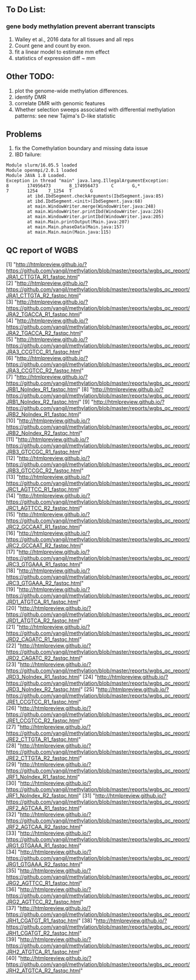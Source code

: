 ## To Do List:

### gene body methylation prevent aberrant transcipts

1. Walley et al., 2016 data for all tissues and all reps
2. Count gene and count by exon.
3. fit a linear model to estimate mm effect
4. statistics of expression diff ~ mm

## Other TODO:

1. plot the genome-wide methylation differences.
2. identify DMR
3. correlate DMR with genomic features
4. Whether selection sweeps associated with differential methylation patterns: see new Tajima's D-like statistic

## Problems
1. fix the Comethylation boundary and missing data issue
2. IBD failure:
```
Module slurm/16.05.5 loaded
Module openmpi/2.0.1 loaded
Module JAVA 1.8 Loaded.
Exception in thread "main" java.lang.IllegalArgumentException:
8       174956473       8_174956473     C       G,*
7       1254    7_1254  T       G
        at ibd.IbdSegment.checkArguments(IbdSegment.java:85)
        at ibd.IbdSegment.<init>(IbdSegment.java:68)
        at main.WindowWriter.merge(WindowWriter.java:248)
        at main.WindowWriter.printIbd(WindowWriter.java:226)
        at main.WindowWriter.printIbd(WindowWriter.java:205)
        at main.Main.printOutput(Main.java:207)
        at main.Main.phaseData(Main.java:157)
        at main.Main.main(Main.java:115)
```


## QC report of WGBS

[1] "http://htmlpreview.github.io/?https://github.com/yangjl/methylation/blob/master/reports/wgbs_qc_report/JRA1_CTTGTA_R1_fastqc.html"  
[2] "http://htmlpreview.github.io/?https://github.com/yangjl/methylation/blob/master/reports/wgbs_qc_report/JRA1_CTTGTA_R2_fastqc.html"  
[3] "http://htmlpreview.github.io/?https://github.com/yangjl/methylation/blob/master/reports/wgbs_qc_report/JRA2_TGACCA_R1_fastqc.html"  
[4] "http://htmlpreview.github.io/?https://github.com/yangjl/methylation/blob/master/reports/wgbs_qc_report/JRA2_TGACCA_R2_fastqc.html"  
[5] "http://htmlpreview.github.io/?https://github.com/yangjl/methylation/blob/master/reports/wgbs_qc_report/JRA3_CCGTCC_R1_fastqc.html"  
[6] "http://htmlpreview.github.io/?https://github.com/yangjl/methylation/blob/master/reports/wgbs_qc_report/JRA3_CCGTCC_R2_fastqc.html"  
[7] "http://htmlpreview.github.io/?https://github.com/yangjl/methylation/blob/master/reports/wgbs_qc_report/JRB1_NoIndex_R1_fastqc.html" 
[8] "http://htmlpreview.github.io/?https://github.com/yangjl/methylation/blob/master/reports/wgbs_qc_report/JRB1_NoIndex_R2_fastqc.html" 
[9] "http://htmlpreview.github.io/?https://github.com/yangjl/methylation/blob/master/reports/wgbs_qc_report/JRB2_NoIndex_R1_fastqc.html"  
[10] "http://htmlpreview.github.io/?https://github.com/yangjl/methylation/blob/master/reports/wgbs_qc_report/JRB2_NoIndex_R2_fastqc.html"  
[11] "http://htmlpreview.github.io/?https://github.com/yangjl/methylation/blob/master/reports/wgbs_qc_report/JRB3_GTCCGC_R1_fastqc.html"   
[12] "http://htmlpreview.github.io/?https://github.com/yangjl/methylation/blob/master/reports/wgbs_qc_report/JRB3_GTCCGC_R2_fastqc.html"   
[13] "http://htmlpreview.github.io/?https://github.com/yangjl/methylation/blob/master/reports/wgbs_qc_report/JRC1_AGTTCC_R1_fastqc.html"  
[14] "http://htmlpreview.github.io/?https://github.com/yangjl/methylation/blob/master/reports/wgbs_qc_report/JRC1_AGTTCC_R2_fastqc.html"   
[15] "http://htmlpreview.github.io/?https://github.com/yangjl/methylation/blob/master/reports/wgbs_qc_report/JRC2_GCCAAT_R1_fastqc.html"  
[16] "http://htmlpreview.github.io/?https://github.com/yangjl/methylation/blob/master/reports/wgbs_qc_report/JRC2_GCCAAT_R2_fastqc.html"  
[17] "http://htmlpreview.github.io/?https://github.com/yangjl/methylation/blob/master/reports/wgbs_qc_report/JRC3_GTGAAA_R1_fastqc.html"  
[18] "http://htmlpreview.github.io/?https://github.com/yangjl/methylation/blob/master/reports/wgbs_qc_report/JRC3_GTGAAA_R2_fastqc.html"  
[19] "http://htmlpreview.github.io/?https://github.com/yangjl/methylation/blob/master/reports/wgbs_qc_report/JRD1_ATGTCA_R1_fastqc.html"  
[20] "http://htmlpreview.github.io/?https://github.com/yangjl/methylation/blob/master/reports/wgbs_qc_report/JRD1_ATGTCA_R2_fastqc.html"  
[21] "http://htmlpreview.github.io/?https://github.com/yangjl/methylation/blob/master/reports/wgbs_qc_report/JRD2_CAGATC_R1_fastqc.html"  
[22] "http://htmlpreview.github.io/?https://github.com/yangjl/methylation/blob/master/reports/wgbs_qc_report/JRD2_CAGATC_R2_fastqc.html"  
[23] "http://htmlpreview.github.io/?https://github.com/yangjl/methylation/blob/master/reports/wgbs_qc_report/JRD3_NoIndex_R1_fastqc.html" 
[24] "http://htmlpreview.github.io/?https://github.com/yangjl/methylation/blob/master/reports/wgbs_qc_report/JRD3_NoIndex_R2_fastqc.html" 
[25] "http://htmlpreview.github.io/?https://github.com/yangjl/methylation/blob/master/reports/wgbs_qc_report/JRE1_CCGTCC_R1_fastqc.html"  
[26] "http://htmlpreview.github.io/?https://github.com/yangjl/methylation/blob/master/reports/wgbs_qc_report/JRE1_CCGTCC_R2_fastqc.html"  
[27] "http://htmlpreview.github.io/?https://github.com/yangjl/methylation/blob/master/reports/wgbs_qc_report/JRE2_CTTGTA_R1_fastqc.html"  
[28] "http://htmlpreview.github.io/?https://github.com/yangjl/methylation/blob/master/reports/wgbs_qc_report/JRE2_CTTGTA_R2_fastqc.html"  
[29] "http://htmlpreview.github.io/?https://github.com/yangjl/methylation/blob/master/reports/wgbs_qc_report/JRF1_NoIndex_R1_fastqc.html"  
[30] "http://htmlpreview.github.io/?https://github.com/yangjl/methylation/blob/master/reports/wgbs_qc_report/JRF1_NoIndex_R2_fastqc.html" 
[31] "http://htmlpreview.github.io/?https://github.com/yangjl/methylation/blob/master/reports/wgbs_qc_report/JRF2_AGTCAA_R1_fastqc.html"  
[32] "http://htmlpreview.github.io/?https://github.com/yangjl/methylation/blob/master/reports/wgbs_qc_report/JRF2_AGTCAA_R2_fastqc.html"  
[33] "http://htmlpreview.github.io/?https://github.com/yangjl/methylation/blob/master/reports/wgbs_qc_report/JRG1_GTGAAA_R1_fastqc.html"  
[34] "http://htmlpreview.github.io/?https://github.com/yangjl/methylation/blob/master/reports/wgbs_qc_report/JRG1_GTGAAA_R2_fastqc.html"  
[35] "http://htmlpreview.github.io/?https://github.com/yangjl/methylation/blob/master/reports/wgbs_qc_report/JRG2_AGTTCC_R1_fastqc.html"  
[36] "http://htmlpreview.github.io/?https://github.com/yangjl/methylation/blob/master/reports/wgbs_qc_report/JRG2_AGTTCC_R2_fastqc.html"  
[37] "http://htmlpreview.github.io/?https://github.com/yangjl/methylation/blob/master/reports/wgbs_qc_report/JRH1_CGATGT_R1_fastqc.html" 
[38] "http://htmlpreview.github.io/?https://github.com/yangjl/methylation/blob/master/reports/wgbs_qc_report/JRH1_CGATGT_R2_fastqc.html"  
[39] "http://htmlpreview.github.io/?https://github.com/yangjl/methylation/blob/master/reports/wgbs_qc_report/JRH2_ATGTCA_R1_fastqc.html"  
[40] "http://htmlpreview.github.io/?https://github.com/yangjl/methylation/blob/master/reports/wgbs_qc_report/JRH2_ATGTCA_R2_fastqc.html" 

